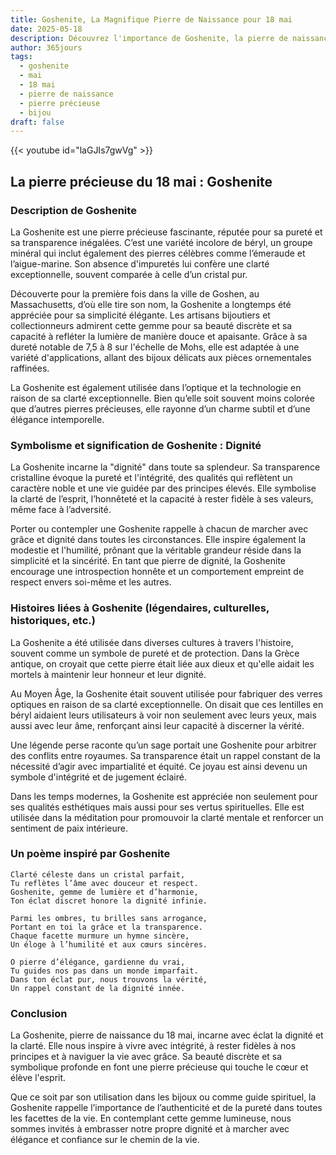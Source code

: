 ```yaml
---
title: Goshenite, La Magnifique Pierre de Naissance pour 18 mai
date: 2025-05-18
description: Découvrez l'importance de Goshenite, la pierre de naissance du 18 mai qui symbolise Dignité. Laissez sa beauté et sa signification illuminer votre journée.
author: 365jours
tags:
  - goshenite
  - mai
  - 18 mai
  - pierre de naissance
  - pierre précieuse
  - bijou
draft: false
---
```


{{< youtube id="laGJIs7gwVg" >}}

## La pierre précieuse du 18 mai : Goshenite

### Description de Goshenite

La Goshenite est une pierre précieuse fascinante, réputée pour sa pureté et sa transparence inégalées. C’est une variété incolore de béryl, un groupe minéral qui inclut également des pierres célèbres comme l’émeraude et l’aigue-marine. Son absence d'impuretés lui confère une clarté exceptionnelle, souvent comparée à celle d’un cristal pur.

Découverte pour la première fois dans la ville de Goshen, au Massachusetts, d’où elle tire son nom, la Goshenite a longtemps été appréciée pour sa simplicité élégante. Les artisans bijoutiers et collectionneurs admirent cette gemme pour sa beauté discrète et sa capacité à refléter la lumière de manière douce et apaisante. Grâce à sa dureté notable de 7,5 à 8 sur l'échelle de Mohs, elle est adaptée à une variété d'applications, allant des bijoux délicats aux pièces ornementales raffinées.

La Goshenite est également utilisée dans l’optique et la technologie en raison de sa clarté exceptionnelle. Bien qu’elle soit souvent moins colorée que d’autres pierres précieuses, elle rayonne d’un charme subtil et d’une élégance intemporelle.

### Symbolisme et signification de Goshenite : Dignité

La Goshenite incarne la "dignité" dans toute sa splendeur. Sa transparence cristalline évoque la pureté et l'intégrité, des qualités qui reflètent un caractère noble et une vie guidée par des principes élevés. Elle symbolise la clarté de l’esprit, l’honnêteté et la capacité à rester fidèle à ses valeurs, même face à l’adversité.

Porter ou contempler une Goshenite rappelle à chacun de marcher avec grâce et dignité dans toutes les circonstances. Elle inspire également la modestie et l'humilité, prônant que la véritable grandeur réside dans la simplicité et la sincérité. En tant que pierre de dignité, la Goshenite encourage une introspection honnête et un comportement empreint de respect envers soi-même et les autres.

### Histoires liées à Goshenite (légendaires, culturelles, historiques, etc.)

La Goshenite a été utilisée dans diverses cultures à travers l'histoire, souvent comme un symbole de pureté et de protection. Dans la Grèce antique, on croyait que cette pierre était liée aux dieux et qu'elle aidait les mortels à maintenir leur honneur et leur dignité.

Au Moyen Âge, la Goshenite était souvent utilisée pour fabriquer des verres optiques en raison de sa clarté exceptionnelle. On disait que ces lentilles en béryl aidaient leurs utilisateurs à voir non seulement avec leurs yeux, mais aussi avec leur âme, renforçant ainsi leur capacité à discerner la vérité.

Une légende perse raconte qu’un sage portait une Goshenite pour arbitrer des conflits entre royaumes. Sa transparence était un rappel constant de la nécessité d’agir avec impartialité et équité. Ce joyau est ainsi devenu un symbole d'intégrité et de jugement éclairé.

Dans les temps modernes, la Goshenite est appréciée non seulement pour ses qualités esthétiques mais aussi pour ses vertus spirituelles. Elle est utilisée dans la méditation pour promouvoir la clarté mentale et renforcer un sentiment de paix intérieure.

### Un poème inspiré par Goshenite

```
Clarté céleste dans un cristal parfait,  
Tu reflètes l’âme avec douceur et respect.  
Goshenite, gemme de lumière et d’harmonie,  
Ton éclat discret honore la dignité infinie.  

Parmi les ombres, tu brilles sans arrogance,  
Portant en toi la grâce et la transparence.  
Chaque facette murmure un hymne sincère,  
Un éloge à l’humilité et aux cœurs sincères.  

O pierre d’élégance, gardienne du vrai,  
Tu guides nos pas dans un monde imparfait.  
Dans ton éclat pur, nous trouvons la vérité,  
Un rappel constant de la dignité innée.  
```

### Conclusion

La Goshenite, pierre de naissance du 18 mai, incarne avec éclat la dignité et la clarté. Elle nous inspire à vivre avec intégrité, à rester fidèles à nos principes et à naviguer la vie avec grâce. Sa beauté discrète et sa symbolique profonde en font une pierre précieuse qui touche le cœur et élève l'esprit.

Que ce soit par son utilisation dans les bijoux ou comme guide spirituel, la Goshenite rappelle l’importance de l’authenticité et de la pureté dans toutes les facettes de la vie. En contemplant cette gemme lumineuse, nous sommes invités à embrasser notre propre dignité et à marcher avec élégance et confiance sur le chemin de la vie.